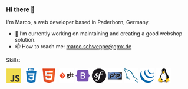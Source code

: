 ### Hi there 👋

I'm Marco, a web developer based in Paderborn, Germany.

- 🔭 I’m currently working on maintaining and creating a good webshop solution.
- 📫 How to reach me: marco.schweppe@gmx.de

Skills: 
<div>
    <img src="https://github.com/devicons/devicon/blob/master/icons/javascript/javascript-original.svg" title="JavaScript" alt="JavaScript" width="40" height="40"/>&nbsp;
  <img src="https://github.com/devicons/devicon/blob/master/icons/css3/css3-plain-wordmark.svg"  title="CSS3" alt="CSS" width="40" height="40"/>&nbsp;
  <img src="https://github.com/devicons/devicon/blob/master/icons/html5/html5-original.svg" title="HTML5" alt="HTML" width="40" height="40"/>&nbsp;
  <img src="https://github.com/devicons/devicon/blob/master/icons/git/git-original-wordmark.svg" title="Git" **alt="Git" width="40" height="40"/>
  <img src="https://github.com/devicons/devicon/blob/master/icons/bootstrap/bootstrap-plain.svg" title="Bootstrap" alt="Bootstrap" width="40" height="40"/>
  <img src="https://github.com/devicons/devicon/blob/master/icons/symfony/symfony-original.svg" title="symfony" alt="symfony" width="40" height="40"/>
  <img src="https://github.com/devicons/devicon/blob/master/icons/php/php-original.svg" title="php" alt="php" width="40" height="40"/>
  <img src="https://github.com/devicons/devicon/blob/master/icons/mysql/mysql-original.svg" title="mysql" alt="mysql" width="40" height="40"/>
  <img src="https://github.com/devicons/devicon/blob/master/icons/jquery/jquery-original.svg" title="jquery" alt="jquery" width="40" height="40"/>
  <img src="https://github.com/devicons/devicon/blob/master/icons/linux/linux-original.svg" title="linux" alt="linux" width="40" height="40"/>
</div>

